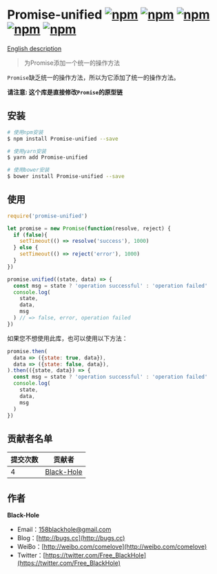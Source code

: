 # Promise-unified [![npm](https://img.shields.io/npm/dy/promise-unified.svg)](https://www.npmjs.com/package/promise-unified) [![npm](https://img.shields.io/github/issues/BlackHole1/promise-unified.svg)](https://github.com/BlackHole1/all-equal) [![npm](https://img.shields.io/github/forks/BlackHole1/promise-unified.svg)](https://github.com/BlackHole1/all-equal) [![npm](https://img.shields.io/github/stars/BlackHole1/promise-unified.svg)](https://github.com/BlackHole1/all-equal) [![npm](https://img.shields.io/badge/license-MIT-blue.svg)](https://github.com/BlackHole1/all-equal)

[English description](https://github.com/BlackHole1/promise-unified/README.md)

> 为Promise添加一个统一的操作方法

`Promise`缺乏统一的操作方法，所以为它添加了统一的操作方法。

**请注意: 这个库是直接修改`Promise`的原型链**

## 安装

``` bash
# 使用npm安装
$ npm install Promise-unified --save

# 使用yarn安装
$ yarn add Promise-unified

# 使用bower安装
$ bower install Promise-unified --save
```

## 使用

```javascript
require('promise-unified')

let promise = new Promise(function(resolve, reject) {
  if (false){
    setTimeout(() => resolve('success'), 1000)
  } else {
    setTimeout(() => reject('error'), 1000)
  }
})

promise.unified((state, data) => {
  const msg = state ? 'operation successful' : 'operation failed'
  console.log(
    state,
    data,
    msg
  ) // => false, error, operation failed
})
```

如果您不想使用此库，也可以使用以下方法：

```javascript
promise.then(
  data => ({state: true, data}),
  data => ({state: false, data}),
).then(({state, data}) => {
  const msg = state ? 'operation successful' : 'operation failed'
  console.log(
    state,
    data,
    msg
  )
})
```

## 贡献者名单

| **提交次数** | **贡献者** | 
| --- | --- |
| 4 | [Black-Hole](https://github.com/BlackHole1) |

## 作者

**Black-Hole**

* Email：158blackhole@gmail.com
* Blog：[http://bugs.cc](http://bugs.cc)
* WeiBo：[http://weibo.com/comelove](http://weibo.com/comelove)
* Twitter：[https://twitter.com/Free_BlackHole](https://twitter.com/Free_BlackHole)